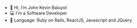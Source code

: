 - 👋 Hi, I’m John Kevin Baluyot
- 💻 I'm a Software Developer
- 🌱 Language: Ruby on Rails, ReactJS, Javascript and JQuery
